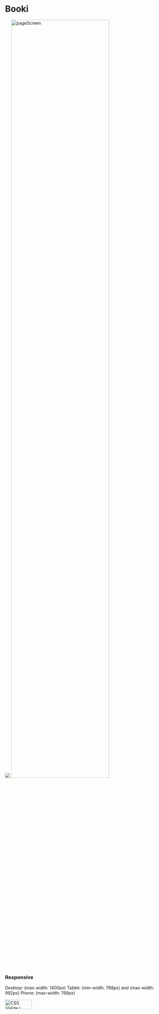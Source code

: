 # Booki
![](https://visitor-badge.glitch.me/badge?page_id=TrackZoneV2)
<img alt="pageScreen" src="https://github.com/TrackZoneV2/booki/blob/main/images/page.png" width="80%">

### Responsive

Desktop: (max-width: 1400px)
Tablet: (min-width: 768px) and (max-width: 992px)
Phone: (max-width: 768px)

<p>
<a href="https://github.com/TrackZoneV2/booki">
    <img style="border:0;width:88px;height:31px"
        src="http://jigsaw.w3.org/css-validator/images/vcss-blue"
        alt="CSS Valide !" />
    </a>
</p>
